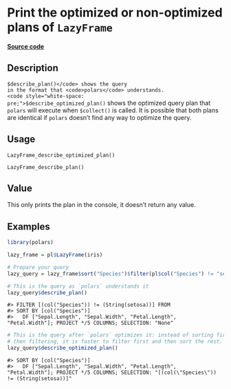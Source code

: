 

# Print the optimized or non-optimized plans of <code>LazyFrame</code>

[**Source code**](https://github.com/pola-rs/r-polars/tree/c47431ca69622f79ed7a3f1d7bfee6075ffabfee/R/after-wrappers.R#L20)

## Description

<code style="white-space: pre;">$describe_plan()</code> shows the query
in the format that <code>polars</code> understands.
<code style="white-space: pre;">$describe_optimized_plan()</code> shows
the optimized query plan that <code>polars</code> will execute when
<code style="white-space: pre;">$collect()</code> is called. It is
possible that both plans are identical if <code>polars</code> doesn’t
find any way to optimize the query.

## Usage

<pre><code class='language-R'>LazyFrame_describe_optimized_plan()

LazyFrame_describe_plan()
</code></pre>

## Value

This only prints the plan in the console, it doesn’t return any value.

## Examples

``` r
library(polars)

lazy_frame = pl$LazyFrame(iris)

# Prepare your query
lazy_query = lazy_frame$sort("Species")$filter(pl$col("Species") != "setosa")

# This is the query as `polars` understands it
lazy_query$describe_plan()
```

    #> FILTER [(col("Species")) != (String(setosa))] FROM
    #> SORT BY [col("Species")]
    #>   DF ["Sepal.Length", "Sepal.Width", "Petal.Length", "Petal.Width"]; PROJECT */5 COLUMNS; SELECTION: "None"

``` r
# This is the query after `polars` optimizes it: instead of sorting first and
# then filtering, it is faster to filter first and then sort the rest.
lazy_query$describe_optimized_plan()
```

    #> SORT BY [col("Species")]
    #>   DF ["Sepal.Length", "Sepal.Width", "Petal.Length", "Petal.Width"]; PROJECT */5 COLUMNS; SELECTION: "[(col(\"Species\")) != (String(setosa))]"
